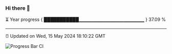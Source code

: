 ### Hi there 👋

⏳ Year progress { ███████████▁▁▁▁▁▁▁▁▁▁▁▁▁▁▁▁▁▁▁ } 37.09 %

---

⏰ Updated on Wed, 15 May 2024 18:10:22 GMT

![Progress Bar CI](https://github.com/Shyam-Makwana/GitHub-Actions-Demo/workflows/Progress%20Bar%20CI/badge.svg)
